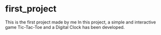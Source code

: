 # first_project
This is the first project made by me 
In this project, a simple and interactive game Tic-Tac-Toe and a Digital Clock has been developed.
